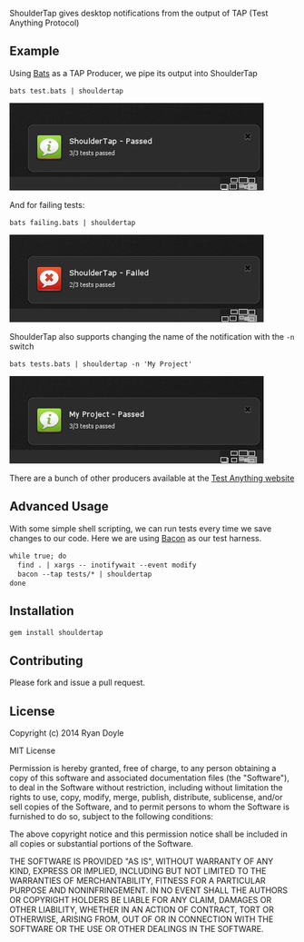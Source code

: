 ShoulderTap gives desktop notifications from the output of TAP (Test Anything Protocol)

## Example

Using [Bats](https://github.com/sstephenson/bats) as a TAP Producer, we pipe its output into ShoulderTap

    bats test.bats | shouldertap

![](https://github.com/ryandoyle/shouldertap/blob/master/doc/assets/shouldertap-passed.png)

And for failing tests:

    bats failing.bats | shouldertap

![](https://github.com/ryandoyle/shouldertap/blob/master/doc/assets/shouldertap-failed.png)

ShoulderTap also supports changing the name of the notification with the `-n` switch 

    bats tests.bats | shouldertap -n 'My Project'

![](https://github.com/ryandoyle/shouldertap/blob/master/doc/assets/shouldertap-passed-custom-name.png)

There are a bunch of other producers available at the [Test Anything website](http://testanything.org/producers.html)

## Advanced Usage

With some simple shell scripting, we can run tests every time we save changes to our code. Here we are using [Bacon](https://github.com/chneukirchen/bacon) as our test harness.

    while true; do
      find . | xargs -- inotifywait --event modify
      bacon --tap tests/* | shouldertap
    done

## Installation

    gem install shouldertap 

## Contributing

Please fork and issue a pull request.

## License

Copyright (c) 2014 Ryan Doyle

MIT License

Permission is hereby granted, free of charge, to any person obtaining
a copy of this software and associated documentation files (the
"Software"), to deal in the Software without restriction, including
without limitation the rights to use, copy, modify, merge, publish,
distribute, sublicense, and/or sell copies of the Software, and to
permit persons to whom the Software is furnished to do so, subject to
the following conditions:

The above copyright notice and this permission notice shall be
included in all copies or substantial portions of the Software.

THE SOFTWARE IS PROVIDED "AS IS", WITHOUT WARRANTY OF ANY KIND,
EXPRESS OR IMPLIED, INCLUDING BUT NOT LIMITED TO THE WARRANTIES OF
MERCHANTABILITY, FITNESS FOR A PARTICULAR PURPOSE AND
NONINFRINGEMENT. IN NO EVENT SHALL THE AUTHORS OR COPYRIGHT HOLDERS BE
LIABLE FOR ANY CLAIM, DAMAGES OR OTHER LIABILITY, WHETHER IN AN ACTION
OF CONTRACT, TORT OR OTHERWISE, ARISING FROM, OUT OF OR IN CONNECTION
WITH THE SOFTWARE OR THE USE OR OTHER DEALINGS IN THE SOFTWARE.
